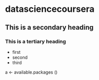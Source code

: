 datasciencecoursera
===================
## This is a secondary heading 
### This is a tertiary heading


* first
* second
* third

a <- available.packages ()

